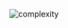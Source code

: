 ![complexity](https://user-images.githubusercontent.com/59517205/145488913-6fb6fc7e-be2d-4273-a061-17ce07bb4655.png)
